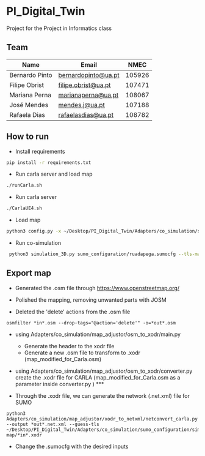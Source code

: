 # PI_Digital_Twin
Project for the Project in Informatics class

## Team

| Name           | **Email**            | NMEC   
| -------------  | -------------------- | ----- 
| Bernardo Pinto | bernardopinto@ua.pt  | 105926
| Filipe Obrist  | filipe.obrist@ua.pt  | 107471 
| Mariana Perna  | marianaperna@ua.pt   | 108067
| José Mendes    | mendes.j@ua.pt       | 107188
| Rafaela Dias   | rafaelasdias@ua.pt   | 108782

## How to run

- Install requirements
```bash
pip install -r requirements.txt
```

- Run carla server and load map
```bash
./runCarla.sh
```


- Run carla server
```bash
./CarlaUE4.sh
```

- Load map
```bash
python3 config.py -x ~/Desktop/PI_Digital_Twin/Adapters/co_simulation/sumo_configuration/simple-map/map-clean.xodr
```

- Run co-simulation
```bash
 python3 simulation_3D.py sumo_configuration/ruadapega.sumocfg --tls-manager carla --sumo-gui
```


## Export map

- Generated the .osm file through https://www.openstreetmap.org/

- Polished the mapping, removing unwanted parts with JOSM

- Deleted the 'delete' actions from the .osm file

```
osmfilter *in*.osm --drop-tags="@action='delete'" -o=*out*.osm
```

- using Adapters/co_simulation/map_adjustor/osm_to_xodr/main.py
    - Generate the header to the xodr file
    - Generate a new .osm file to transform to .xodr (map_modified_for_Carla.osm)
    
- using Adapters/co_simulation/map_adjustor/osm_to_xodr/converter.py create the .xodr file for CARLA (map_modified_for_Carla.osm as a parameter inside converter.py ) ***

- Through the .xodr file, we can generate the network (.net.xml) file for SUMO
```
python3 Adapters/co_simulation/map_adjustor/xodr_to_netxml/netconvert_carla.py --output *out*.net.xml --guess-tls ~/Desktop/PI_Digital_Twin/Adapters/co_simulation/sumo_configuration/simple-map/*in*.xodr 
```

- Change the .sumocfg with the desired inputs